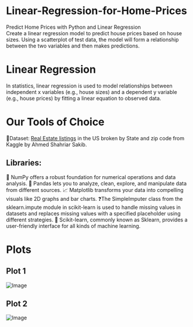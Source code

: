 # Linear-Regression-for-Home-Prices
Predict Home Prices with Python and Linear Regression <br>
Create a linear regression model to predict house prices based on house sizes. Using a scatterplot of test data, the model will form a relationship between the two variables and then makes predictions.

# Linear Regression
In statistics, linear regression is used to model relationships between independent x variables (e.g., house sizes) and a dependent y variable (e.g., house prices) by fitting a linear equation to observed data.

# Our Tools of Choice
📑Dataset: <a href="https://www.kaggle.com/datasets/ahmedshahriarsakib/usa-real-estate-dataset?select=realtor-data.zip.csv">Real Estate listings</a> in the US broken by State and zip code from Kaggle by Ahmed Shahriar Sakib.
## Libraries:
🔢 NumPy offers a robust foundation for numerical operations and data analysis.
📖 Pandas lets you to analyze, clean, explore, and manipulate data from different sources.
📈 Matplotlib transforms your data into compelling visuals like 2D graphs and bar charts.
❓The SimpleImputer class from the sklearn.impute module in scikit-learn is used to handle missing values in datasets and replaces missing values with a specified placeholder using different strategies.
🤖 Scikit-learn, commonly known as Sklearn, provides a user-friendly interface for all kinds of machine learning.

# Plots
## Plot 1
![Image](https://github.com/user-attachments/assets/56875d14-d9fd-4e64-a10f-36df66d58981)
## Plot 2
![Image](https://github.com/user-attachments/assets/56875d14-d9fd-4e64-a10f-36df66d58981)

